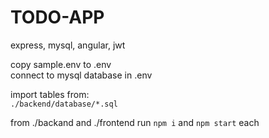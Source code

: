 # TODO-APP
express, mysql, angular, jwt

copy sample.env to .env </br >
connect to mysql database in .env

import tables from: </br >
`./backend/database/*.sql` </br >


from ./backand and ./frontend run
`npm i` and `npm start` each
